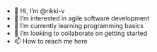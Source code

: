 - 👋 Hi, I’m @rikki-v
- 👀 I’m interested in agile software development
- 🌱 I’m currently learning programming basics
- 💞️ I’m looking to collaborate on getting started
- 📫 How to reach me here

<!---
rikki-v/rikki-v is a ✨ special ✨ repository because its `README.md` (this file) appears on your GitHub profile.
You can click the Preview link to take a look at your changes.
--->

